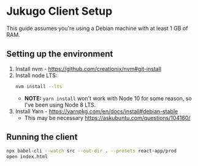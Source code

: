 # Jukugo Client Setup

This guide assumes you're using a Debian machine with at least 1 GB of RAM.

## Setting up the environment
1. Install nvm - https://github.com/creationix/nvm#git-install
1. Install node LTS:
    ```sh
    nvm install --lts
    ```
    * **NOTE:** `yarn install` won't work with Node 10 for some reason, so I've been using Node 8 LTS.
1. Install Yarn - https://yarnpkg.com/en/docs/install#debian-stable
    * This may be necessary https://askubuntu.com/questions/104160/

## Running the client

```sh
npx babel-cli --watch src --out-dir . --presets react-app/prod
open index.html
```
